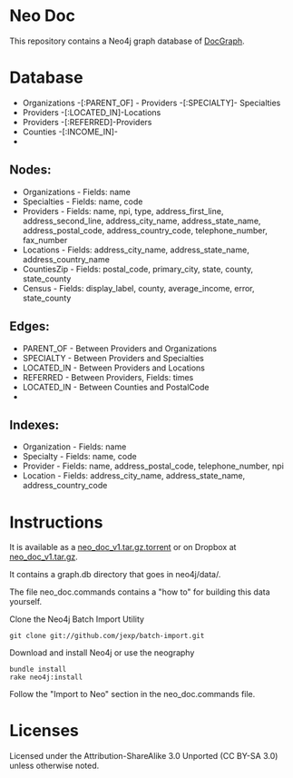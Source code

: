 Neo Doc
========

This repository contains a Neo4j graph database of <a href='http://docgraph.org'>DocGraph</a>.


Database
========

* Organizations -[:PARENT_OF] - Providers -[:SPECIALTY]- Specialties
* Providers -[:LOCATED_IN]-Locations
* Providers -[:REFERRED]-Providers
* Counties -[:INCOME_IN]-
* 

Nodes:
--------

* Organizations - Fields: name
* Specialties - Fields: name, code
* Providers - Fields: name, npi, type, address_first_line, address_second_line, address_city_name, address_state_name, address_postal_code, address_country_code, telephone_number, fax_number
* Locations - Fields: address_city_name, address_state_name, address_country_name
* CountiesZip - Fields: postal_code, primary_city, state, county, state_county
* Census - Fields: display_label, county, average_income, error, state_county


Edges:
--------

* PARENT_OF - Between Providers and Organizations
* SPECIALTY - Between Providers and Specialties
* LOCATED_IN - Between Providers and Locations
* REFERRED - Between Providers, Fields: times
* LOCATED_IN - Between Counties and PostalCode
* 


Indexes:
--------

* Organization - Fields: name
* Specialty - Fields: name, code
* Provider - Fields: name, address_postal_code, telephone_number, npi
* Location - Fields: address_city_name, address_state_name, address_country_code


Instructions
========

It is available as a [neo_doc_v1.tar.gz.torrent](https://raw.github.com/maxdemarzi/neo_doc/master/neo_doc_v1.tar.gz.torrent)
or on Dropbox at [neo_doc_v1.tar.gz](https://dl.dropboxusercontent.com/u/57740873/neo_doc_v1.tar.gz).

It contains a graph.db directory that goes in neo4j/data/.


The file neo_doc.commands contains a "how to" for building this data yourself.


Clone the Neo4j Batch Import Utility

    git clone git://github.com/jexp/batch-import.git

Download and install Neo4j or use the neography

    bundle install
    rake neo4j:install

Follow the "Import to Neo" section in the neo_doc.commands file.


Licenses
========

Licensed under the Attribution-ShareAlike 3.0 Unported (CC BY-SA 3.0) unless otherwise noted.







